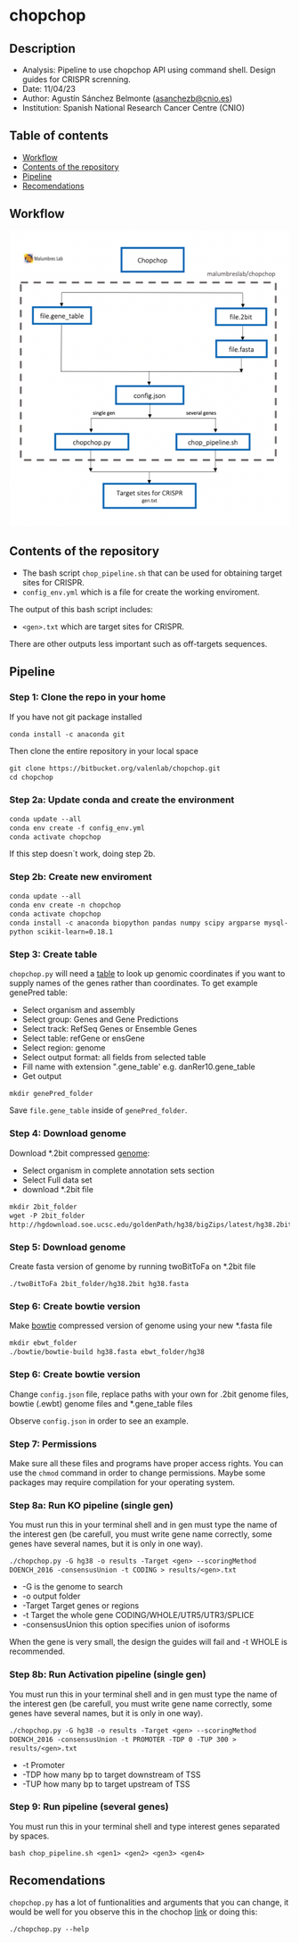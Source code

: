 # chopchop

## Description

- Analysis: Pipeline to use chopchop API using command shell. Design guides for CRISPR screnning.
- Date: 11/04/23
- Author: Agustín Sánchez Belmonte (asanchezb@cnio.es)
- Institution: Spanish National Research Cancer Centre (CNIO)

## Table of contents

- [Workflow](#workflow)
- [Contents of the repository](#contents-of-the-repository)
- [Pipeline](#pipeline)
- [Recomendations](#recomendations)

## Workflow

![This is an image](/images/workflow.png)

## Contents of the repository

- The bash script `chop_pipeline.sh` that can be used for obtaining target sites for CRISPR.
- `config_env.yml` which is a file for create the working enviroment.

The output of this bash script includes:

- `<gen>.txt` which are target sites for CRISPR.

There are other outputs less important such as off-targets sequences.

## Pipeline
  
### Step 1: Clone the repo in your home

If you have not git package installed
  
```
conda install -c anaconda git
```
  
Then clone the entire repository in your local space

```
git clone https://bitbucket.org/valenlab/chopchop.git
cd chopchop
```
  
### Step 2a: Update conda and create the environment

```
conda update --all
conda env create -f config_env.yml
conda activate chopchop
```
If this step doesn´t work, doing step 2b.

### Step 2b: Create new enviroment

```
conda update --all
conda env create -n chopchop
conda activate chopchop
conda install -c anaconda biopython pandas numpy scipy argparse mysql-python scikit-learn=0.18.1
```

### Step 3: Create table

`chopchop.py` will need a [table](http://genome.ucsc.edu/cgi-bin/hgTables?command=start) to look up genomic coordinates if you want to supply names of the genes rather than coordinates. To get example genePred table:

- Select organism and assembly
- Select group: Genes and Gene Predictions
- Select track: RefSeq Genes or Ensemble Genes
- Select table: refGene or ensGene
- Select region: genome
- Select output format: all fields from selected table
- Fill name with extension ".gene_table' e.g. danRer10.gene_table
- Get output

```
mkdir genePred_folder
```
Save `file.gene_table` inside of `genePred_folder`.

### Step 4: Download genome

Download *.2bit compressed [genome](http://hgdownload.soe.ucsc.edu/downloads.html):

- Select organism in complete annotation sets section
- Select Full data set
- download *.2bit file

```
mkdir 2bit_folder
wget -P 2bit_folder http://hgdownload.soe.ucsc.edu/goldenPath/hg38/bigZips/latest/hg38.2bit
```

### Step 5: Download genome

Create fasta version of genome by running twoBitToFa on *.2bit file

``` 
./twoBitToFa 2bit_folder/hg38.2bit hg38.fasta
```

### Step 6: Create bowtie version

Make [bowtie](http://bowtie-bio.sourceforge.net/manual.shtml#the-bowtie-build-indexer) compressed version of genome using your new *.fasta file

```
mkdir ebwt_folder
./bowtie/bowtie-build hg38.fasta ebwt_folder/hg38
```

### Step 6: Create bowtie version

Change `config.json` file, replace paths with your own for .2bit genome files, bowtie (.ewbt) genome files and *.gene_table files

Observe `config.json` in order to see an example.

### Step 7: Permissions

Make sure all these files and programs have proper access rights. You can use the `chmod` command in order to change permissions. Maybe some packages may require compilation for your operating system.

### Step 8a: Run KO pipeline (single gen) 

You must run this in your terminal shell and in gen must type the name of the interest gen (be carefull, you must write gene name correctly, some genes have several names, but it is only in one way).

```
./chopchop.py -G hg38 -o results -Target <gen> --scoringMethod DOENCH_2016 -consensusUnion -t CODING > results/<gen>.txt
```
- -G is the genome to search
- -o output folder
- -Target Target genes or regions
- -t Target the whole gene CODING/WHOLE/UTR5/UTR3/SPLICE
- -consensusUnion this option specifies union of isoforms

When the gene is very small, the design the guides will fail and -t WHOLE is recommended.

### Step 8b: Run Activation pipeline (single gen)

You must run this in your terminal shell and in gen must type the name of the interest gen (be carefull, you must write gene name correctly, some genes have several names, but it is only in one way).

```
./chopchop.py -G hg38 -o results -Target <gen> --scoringMethod DOENCH_2016 -consensusUnion -t PROMOTER -TDP 0 -TUP 300 > results/<gen>.txt
```
- -t Promoter
- -TDP how many bp to target downstream of TSS
- -TUP how many bp to target upstream of TSS

### Step 9: Run pipeline (several genes)

You must run this in your terminal shell and type interest genes separated by spaces.

```
bash chop_pipeline.sh <gen1> <gen2> <gen3> <gen4>
```
## Recomendations

`chopchop.py` has a lot of funtionalities and arguments that you can change, it would be well for you observe this in the chochop [link](https://bitbucket.org/valenlab/chopchop/src/master/) or doing this:

```
./chopchop.py --help
```
